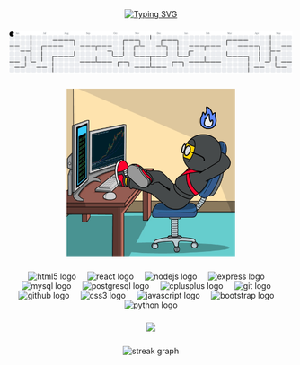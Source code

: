 <div align="center">
  <a href="https://git.io/typing-svg">
    <img src="https://readme-typing-svg.herokuapp.com?font=Bahnschrift&pause=1000&color=F7E069&width=800&lines=Hi+%F0%9F%91%8B!+I'm+Utkarsh+Shukla%2C+a+Full+Stack+Developer&repeat=true" alt="Typing SVG" />
  </a>
</div>




###

<picture>
  <source media="(prefers-color-scheme: dark)" srcset="https://raw.githubusercontent.com/UtkarshShukla-dev01/UtkarshShukla-dev01/output/pacman-contribution-graph-dark.svg">
  <source media="(prefers-color-scheme: light)" srcset="https://raw.githubusercontent.com/UtkarshShukla-dev01/UtkarshShukla-dev01/output/pacman-contribution-graph.svg">
  <img alt="pacman contribution graph" src="https://raw.githubusercontent.com/UtkarshShukla-dev01/UtkarshShukla-dev01/output/pacman-contribution-graph.svg">
</picture>

###
<div align="center">
  <img height="300" width="300"  src="https://github.com/UtkarshShukla-dev01/UtkarshShukla-dev01/blob/main/Ninja.gif?raw=true" alt="Image GIF" />


</div>

###

<div align="center">
  <img src="https://cdn.jsdelivr.net/gh/devicons/devicon/icons/html5/html5-original.svg" height="40" alt="html5 logo"  />
  <img width="12" />
  <img src="https://cdn.jsdelivr.net/gh/devicons/devicon/icons/react/react-original.svg" height="40" alt="react logo"  />
  <img width="12" />
  <img src="https://cdn.jsdelivr.net/gh/devicons/devicon/icons/nodejs/nodejs-original.svg" height="40" alt="nodejs logo"  />
  <img width="12" />
  <img src="https://cdn.jsdelivr.net/gh/devicons/devicon/icons/express/express-original.svg" height="40" alt="express logo"  />
  <img width="12" />
  <img src="https://cdn.jsdelivr.net/gh/devicons/devicon/icons/mysql/mysql-original.svg" height="40" alt="mysql logo"  />
  <img width="12" />
  <img src="https://cdn.jsdelivr.net/gh/devicons/devicon/icons/postgresql/postgresql-original.svg" height="40" alt="postgresql logo"  />
  <img width="12" />
  <img src="https://cdn.jsdelivr.net/gh/devicons/devicon/icons/cplusplus/cplusplus-original.svg" height="40" alt="cplusplus logo"  />
  <img width="12" />
  <img src="https://cdn.jsdelivr.net/gh/devicons/devicon/icons/git/git-original.svg" height="40" alt="git logo"  />
  <img width="12" />
  <img src="https://cdn.jsdelivr.net/gh/devicons/devicon/icons/github/github-original.svg" height="40" alt="github logo"  />
  <img width="12" />
  <img src="https://cdn.jsdelivr.net/gh/devicons/devicon/icons/css3/css3-original.svg" height="40" alt="css3 logo"  />
  <img width="12" />
  <img src="https://cdn.jsdelivr.net/gh/devicons/devicon/icons/javascript/javascript-original.svg" height="40" alt="javascript logo"  />
  <img width="12" />
  <img src="https://cdn.jsdelivr.net/gh/devicons/devicon/icons/bootstrap/bootstrap-original.svg" height="40" alt="bootstrap logo"  />
  <img width="12" />
  <img src="https://cdn.jsdelivr.net/gh/devicons/devicon/icons/python/python-original.svg" height="40" alt="python logo"  />
</div>

###

<div align="center">
  <img src="https://profile-counter.glitch.me/UtkarshShukla-dev01/count.svg?"  />
</div>

###

<div align="center">
  <img src="https://streak-stats.demolab.com?user=UtkarshShukla-dev01&locale=en&mode=daily&theme=dracula&hide_border=false&border_radius=5&order=3" height="150" alt="streak graph"  />
</div>

###


